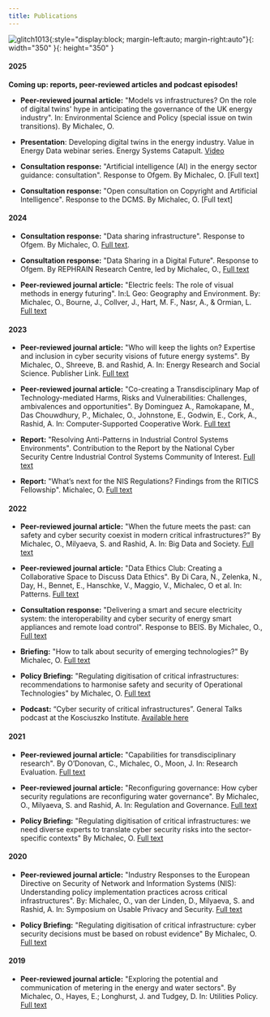 ```yaml
---
title: Publications
---
```

![glitch1013](assets/img/1013.gif){:style="display:block; margin-left:auto; margin-right:auto"}{: width="350" }{: height="350" }



#### 2025

  **Coming up: reports, peer-reviewed articles and podcast episodes!**

* **Peer-reviewed journal article:** "Models vs infrastructures? On the role of digital twins' hype in anticipating the governance of the UK energy industry". In: Environmental Science and Policy (special issue on twin transitions). By Michalec, O.

* **Presentation**: Developing digital twins in the energy industry. Value in Energy Data webinar series. Energy Systems Catapult. [Video](https://www.youtube.com/watch?v=m7YmwzSdXxM&t=2115s&ab_channel=EnergySystemsCatapult) 

* **Consultation response:** "Artificial intelligence (AI) in the energy sector guidance: consultation". Response to Ofgem. By Michalec, O. [Full text]

* **Consultation response:** "Open consultation on Copyright and Artificial Intelligence". Response to the DCMS. By Michalec, O. [Full text]

#### 2024

* **Consultation response:** "Data sharing infrastructure". Response to Ofgem. By Michalec, O. [Full text](assets/documents/DSI-consultation-michalec-200924.pdf).

* **Consultation response:** "Data Sharing in a Digital Future". Response to Ofgem. By REPHRAIN Research Centre, led by Michalec, O., [Full text](assets/documents/Ofgem-data-sharing-response-UoB-REPHRAIN.pdf) 

* **Peer-reviewed journal article:** "Electric feels: The role of visual methods in energy futuring". In:L Geo: Geography and Environment. By: Michalec, O., Bourne, J., Collver, J., Hart, M. F., Nasr, A., & Ormian, L. [Full text](https://doi.org/10.1002/geo2.156)
  
#### 2023

* **Peer-reviewed journal article:** "Who will keep the lights on? Expertise and inclusion in cyber security visions of future energy systems". By Michalec, O., Shreeve, B. and Rashid, A. In: Energy Research and Social Science. Publisher Link. [Full text](https://doi.org/10.1016/j.erss.2023.103327)

* **Peer-reviewed journal article:** "Co-creating a Transdisciplinary Map of Technology-mediated Harms, Risks and Vulnerabilities: Challenges, ambivalences and opportunities". By Dominguez  A., Ramokapane, M., Das Chouwdhury, P., Michalec, O., Johnstone, E., Godwin, E., Cork, A., Rashid, A. In: Computer-Supported Cooperative Work. [Full text](https://dl.acm.org/doi/10.1145/3610179)

* **Report:** "Resolving Anti-Patterns in Industrial Control Systems Environments". Contribution to the Report by the National Cyber Security Centre Industrial Control Systems Community of Interest. [Full text](https://ritics.org/wp-content/uploads/2023/10/ICS-COI-Resolving-Anti-Patterns.pdf)

* **Report:** "What’s next for the NIS Regulations? Findings from the RITICS Fellowship". Michalec, O.  [Full text](https://ritics.org/wp-content/uploads/2023/06/Whats-next-for-NIS-RITICS-report-final-310123.pdf)

#### 2022

* **Peer-reviewed journal article:** "When the future meets the past: can safety and cyber security coexist in modern critical infrastructures?" By Michalec, O., Milyaeva, S. and Rashid, A. In: Big Data and Society. [Full text](https://doi.org/10.1177/20539517221108369)

* **Peer-reviewed journal article:** "Data Ethics Club: Creating a Collaborative Space to Discuss Data Ethics". By Di Cara, N., Zelenka, N., Day, H., Bennet, E., Hanschke, V., Maggio, V., Michalec, O et al. In: Patterns. [Full text](https://doi.org/10.1016/j.patter.2022.100537)

* **Consultation response:** "Delivering a smart and secure electricity system: the interoperability and cyber security of energy smart appliances and remote load control". Response to BEIS. By Michalec, O., [Full text](assets/documents/Consultation_response_form-ESA-Michalec270922.pdf)

* **Briefing:** "How to talk about security of emerging technologies?" By Michalec, O. [Full text](https://petras-iot.org/wp-content/uploads/2022/03/How-to-talk-about-cybersecurity-of-emerging-technologies.pdf)

* **Policy Briefing:** "Regulating digitisation of critical infrastructures: recommendations to harmonise safety and security of Operational Technologies" by Michalec, O. [Full text](https://www.bristol.ac.uk/policybristol/policy-briefings/digitisation-critical-infrastructure/)

* **Podcast:** “Cyber security of critical infrastructures”. General Talks podcast at the Kosciuszko Institute. [Available here](https://open.spotify.com/episode/0HCXTuxMb1x4YFXmG9aMaX)

#### 2021

* **Peer-reviewed journal article:** "Capabilities for transdisciplinary research". By O’Donovan, C., Michalec, O., Moon, J.  In: Research Evaluation. [Full text](https://doi.org/10.1093/reseval/rvab038)

* **Peer-reviewed journal article:** "Reconfiguring governance: How cyber security regulations are reconfiguring water governance". By Michalec, O., Milyaeva, S. and Rashid, A. In: Regulation and Governance. [Full text](https://doi.org/10.1111/rego.12423)

* **Policy Briefing:** "Regulating digitisation of critical infrastructures: we need diverse experts to translate cyber security risks into the sector-specific contexts" By Michalec, O. [Full text](https://www.bristol.ac.uk/policybristol/policy-briefings/regulating-digitisation-infrastructure/)

#### 2020

* **Peer-reviewed journal article:**  "Industry Responses to the European Directive on Security of Network and Information Systems (NIS): Understanding policy implementation practices across critical infrastructures". By: Michalec, O., van der Linden, D., Milyaeva, S. and Rashid, A. In: Symposium on Usable Privacy and Security. [Full text](https://www.usenix.org/conference/soups2020/presentation/michalec)

* **Policy Briefing:** "Regulating digitisation of critical infrastructure: cyber security decisions must be based on robust evidence" By Michalec, O. [Full text](https://www.bristol.ac.uk/policybristol/policy-briefings/regulating-digitisation-of-critical-infrastructure-cyber-security-decisions-must-be-based-on-robust-evidence/)

#### 2019

* **Peer-reviewed journal article:** "Exploring the potential and communication of metering in the energy and water sectors". By Michalec, O., Hayes, E.; Longhurst, J. and Tudgey, D. In: Utilities Policy. [Full text](https://uwe-repository.worktribe.com/output/852198/enhancing-the-communication-potential-of-smart-metering-for-energy-and-water)




